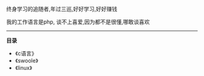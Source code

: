 终身学习的追随者,年过三巡,好好学习,好好赚钱

我的工作语言是php, 谈不上喜爱,因为都不是很懂,哪敢谈喜欢

---------

**目录**
- 《c语言》
- 《swoole》
- 《linux》

